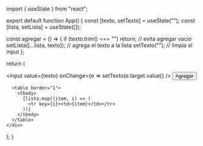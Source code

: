 import { useState } from "react";

export default function App() {
  const [texto, setTexto] = useState("");
  const [lista, setLista] = useState([]);

  const agregar = () => {
    if (texto.trim() === "") return;      // evita agregar vacío
    setLista([...lista, texto]);          // agrega el texto a la lista
    setTexto("");                         // limpia el input
  };

  return (
    <div>
      <input value={texto} onChange={e => setTexto(e.target.value)} />
      <button onClick={agregar}>Agregar</button>

      <table border="1">
        <tbody>
          {lista.map((item, i) => (
            <tr key={i}><td>{item}</td></tr>
          ))}
        </tbody>
      </table>
    </div>
  );
}
